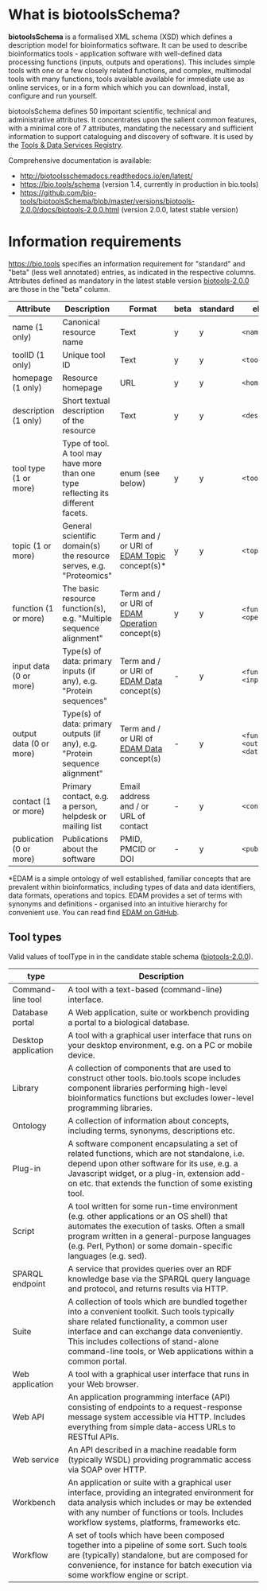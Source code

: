 # What is biotoolsSchema?
**biotoolsSchema** is a formalised XML schema (XSD) which defines a description model for bioinformatics software.  It can be used to describe bioinformatics tools - application software with well-defined data processing functions (inputs, outputs and operations).   This includes simple tools with one or a few closely related functions, and complex, multimodal tools with many functions, tools available available for immediate use as online services, or in a form which which you can download, install, configure and run yourself.  

biotoolsSchema defines 50 important scientific, technical and administrative attributes.  It concentrates upon the salient common features, with a minimal core of 7 attributes, mandating the necessary and sufficient information to support cataloguing and discovery of software.  It is used by the [Tools & Data Services Registry](https://bio.tools).

Comprehensive documentation is available:
* http://biotoolsschemadocs.readthedocs.io/en/latest/
* https://bio.tools/schema  (version 1.4, currently in production in bio.tools)
* https://github.com/bio-tools/biotoolsSchema/blob/master/versions/biotools-2.0.0/docs/biotools-2.0.0.html (version 2.0.0, latest stable version)


# Information requirements
https://bio.tools specifies an information requirement for "standard" and "beta" (less well annotated) entries, as indicated in the respective columns.  Attributes defined as mandatory in the latest stable version [biotools-2.0.0](https://github.com/bio-tools/biotoolsSchema/blob/master/versions/biotools-2.0.0/) are those in the "beta" column.

Attribute | Description | Format | beta | standard | element
--------- | ----------- | ------ | -----| -------- | -------
name (1 only) | Canonical resource name | Text | y | y | `<name>`
toolID (1 only) | Unique tool ID | Text | y | y | `<toolID>`
homepage (1 only) | Resource homepage | URL | y | y | `<homepage>`
description (1 only) | Short textual description of the resource | Text | y | y | `<description>`
tool type (1 or more) | Type of tool.  A tool may have more than one type reflecting its different facets. | enum (see below) | y | y | `<toolType>`
topic (1 or more) | General scientific domain(s) the resource serves, e.g. "Proteomics" | Term and / or URI of [EDAM Topic](http://edamontology.org/topic_0004) concept(s)* | y | y | `<topic>`
function (1 or more) | The basic resource function(s), e.g. "Multiple sequence alignment" | Term and / or URI of [EDAM Operation](http://edamontology.org/operation_0004) concept(s) | y | y | `<function><operation>`
input data (0 or more) | Type(s) of data: primary inputs (if any), e.g. "Protein sequences" | Term and / or URI of [EDAM Data](http://edamontology.org/data_0006) concept(s) | - | y |  `<function><input><data>`
output data (0 or more) | Type(s) of data: primary outputs (if any), e.g. "Protein sequence alignment" | Term and / or URI of [EDAM Data](http://edamontology.org/data_0006) concept(s) | - | y | `<function><output><data>`
contact (1 or more) | Primary contact, e.g. a person, helpdesk or mailing list | Email address and / or URL of contact | - | y | `<contact>`
publication (0 or more) | Publications about the software | PMID, PMCID or DOI | - | y | `<publication>`

*EDAM is a simple ontology of well established, familiar concepts that are prevalent within bioinformatics, including types of data and data identifiers, data formats, operations and topics. EDAM provides a set of terms with synonyms and definitions - organised into an intuitive hierarchy for convenient use.  You can read find [EDAM on GitHub](https://github.com/edamontology/edamontology).

  
## Tool types 
Valid values of toolType in in the candidate stable schema ([biotools-2.0.0](https://github.com/bio-tools/biotoolsSchema/blob/master/versions/biotools-2.0.0/)).

type | Description 
---- | ----------- 
Command-line tool | A tool with a text-based (command-line) interface.
Database portal | A Web application, suite or workbench providing a portal to a biological database.
Desktop application | A tool with a graphical user interface that runs on your desktop environment, e.g. on a PC or mobile device.
Library | A collection of components that are used to construct other tools.  bio.tools scope includes component libraries performing high-level bioinformatics functions but excludes lower-level programming libraries.
Ontology | A collection of information about concepts, including terms, synonyms, descriptions etc. | 2.0.0
Plug-in | A software component encapsulating a set of related functions, which are not standalone, i.e. depend upon other software for its use, e.g. a Javascript widget, or a plug-in, extension add-on etc. that extends the function of some existing tool.
Script | A tool written for some run-time environment (e.g. other applications or an OS shell) that automates the execution of tasks. Often a small program written in a general-purpose languages (e.g. Perl, Python) or some domain-specific languages (e.g. sed).
SPARQL endpoint | A service that provides queries over an RDF knowledge base via the SPARQL query language and protocol, and returns results via HTTP.
Suite | A collection of tools which are bundled together into a convenient toolkit.  Such tools typically share related functionality, a common user interface and can exchange data conveniently.  This includes collections of stand-alone command-line tools, or Web applications within a common portal.
Web application | A tool with a graphical user interface that runs in your Web browser.
Web API | An application programming interface (API) consisting of endpoints to a request-response message system accessible via HTTP.  Includes everything from simple data-access URLs to RESTful APIs.
Web service | An API described in a machine readable form (typically WSDL) providing programmatic access via SOAP over HTTP.
Workbench | An application or suite with a graphical user interface, providing an integrated environment for data analysis which includes or may be extended with any number of functions or tools.  Includes workflow systems, platforms, frameworks etc.
Workflow | A set of tools which have been composed together into a pipeline of some sort.  Such tools are (typically) standalone, but are composed for convenience, for instance for batch execution via some workflow engine or script.




